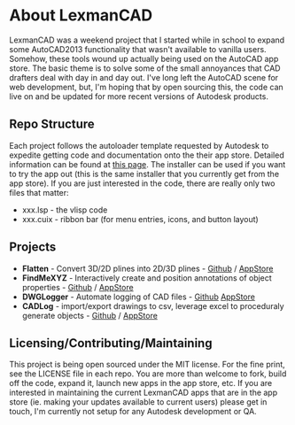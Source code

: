 # About LexmanCAD
LexmanCAD was a weekend project that I started while in school to expand some AutoCAD2013 functionality that wasn't available to vanilla users. Somehow, these tools wound up actually being used on the AutoCAD app store. The basic theme is to solve some of the small annoyances that CAD drafters deal with day in and day out. I've long left the AutoCAD scene for web development, but, I'm hoping that by open sourcing this, the code can live on and be updated for more recent versions of Autodesk products.

## Repo Structure
Each project follows the autoloader template requested by Autodesk to expedite getting code and documentation onto the their app store. Detailed information can be found at [this page](http://usa.autodesk.com/adsk/servlet/item?siteID=123112&id=20143020). The installer can be used if you want to try the app out (this is the same installer that you currently get from the app store). If you are just interested in the code, there are really only two files that matter:
- xxx.lsp - the vlisp code
- xxx.cuix - ribbon bar (for menu entries, icons, and button layout)

## Projects
- **Flatten** - Convert 3D/2D plines into 2D/3D plines - [Github](https://github.com/Lexman42/LexmanCAD-Flatten) / [AppStore](https://apps.autodesk.com/ACD/en/Detail/Index?id=7290135081700538881&appLang=en&os=Win32_64)
- **FindMeXYZ** - Interactively create and position annotations of object properties - [Github](https://github.com/Lexman42/LexmanCAD-FindMeXYZ) / [AppStore](https://apps.autodesk.com/ACD/en/Detail/Index?id=4081568606009015228&appLang=en&os=Win32_64)
- **DWGLogger** - Automate logging of CAD files - [Github](https://github.com/Lexman42/LexmanCAD-DWGLogger) [AppStore](https://apps.autodesk.com/ACD/en/Detail/Index?id=6703266216843000184&appLang=en&os=Win32_64)
- **CADLog** - import/export drawings to csv, leverage excel to proceduraly generate objects - [Github](https://github.com/Lexman42/LexmanCAD-CADLog) / [AppStore](https://apps.autodesk.com/ACD/en/Detail/Index?id=8105152937977072981&appLang=en&os=Win32_64)

## Licensing/Contributing/Maintaining
This project is being open sourced under the MIT license. For the fine print, see the LICENSE file in each repo. You are more than welcome to fork, build off the code, expand it, launch new apps in the app store, etc. If you are interested in maintaining the current LexmanCAD apps that are in the app store (ie. making your updates available to current users) please get in touch, I'm currently not setup for any Autodesk development or QA.
